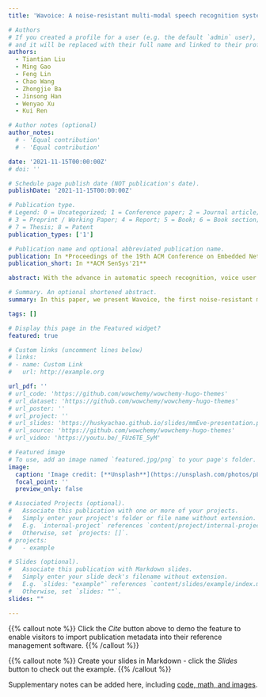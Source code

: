 ```yaml
---
title: 'Wavoice: A noise-resistant multi-modal speech recognition system fusing mmwave and audio signals'

# Authors
# If you created a profile for a user (e.g. the default `admin` user), write the username (folder name) here
# and it will be replaced with their full name and linked to their profile.
authors:
  - Tiantian Liu
  - Ming Gao
  - Feng Lin
  - Chao Wang
  - Zhongjie Ba
  - Jinsong Han
  - Wenyao Xu
  - Kui Ren

# Author notes (optional)
author_notes:
  # - 'Equal contribution'
  # - 'Equal contribution'

date: '2021-11-15T00:00:00Z'
# doi: ''

# Schedule page publish date (NOT publication's date).
publishDate: '2021-11-15T00:00:00Z'

# Publication type.
# Legend: 0 = Uncategorized; 1 = Conference paper; 2 = Journal article;
# 3 = Preprint / Working Paper; 4 = Report; 5 = Book; 6 = Book section;
# 7 = Thesis; 8 = Patent
publication_types: ['1']

# Publication name and optional abbreviated publication name.
publication: In *Proceedings of the 19th ACM Conference on Embedded Networked Sensor Systems*
publication_short: In **ACM SenSys'21**

abstract: With the advance in automatic speech recognition, voice user interface has gained popularity recently. Since the COVID-19 pandemic, VUI is increasingly preferred in online communication due to its non-contact. Additionally, various ambient noise impedes the public applications of voice user interfaces due to the requirement of audio-only speech recognition methods for a high signal-to-noise ratio. In this paper, we present Wavoice, the first noise-resistant multi-modal speech recognition system that fuses two distinct voice sensing modalities, i.e., millimeter-wave (mmWave) signals and audio signals from a microphone, together. One key contribution is that we model the inherent correlation between mmWave and audio signals. Based on it, Wavoice facilitates the real-time noise-resistant voice activity detection and user targeting from multiple speakers. Furthermore, we elaborate on two novel modules into the neural attention mechanism for multi-modal signals fusion, and result in accurate speech recognition. Extensive experiments verify Wavoice's effectiveness under various conditions with the character recognition error rate below 1% in a range of 7 meters. Wavoice outperforms existing audio-only speech recognition methods with lower character error rate and word error rate. The evaluation in complex scenes validates the robustness of Wavoice.

# Summary. An optional shortened abstract.
summary: In this paper, we present Wavoice, the first noise-resistant multi-modal speech recognition system that fuses two distinct voice sensing modalities, i.e., millimeter-wave (mmWave) signals and audio signals from a microphone, together.

tags: []

# Display this page in the Featured widget?
featured: true

# Custom links (uncomment lines below)
# links:
# - name: Custom Link
#   url: http://example.org

url_pdf: ''
# url_code: 'https://github.com/wowchemy/wowchemy-hugo-themes'
# url_dataset: 'https://github.com/wowchemy/wowchemy-hugo-themes'
# url_poster: ''
# url_project: ''
# url_slides: 'https://huskyachao.github.io/slides/mmEve-presentation.pdf'
# url_source: 'https://github.com/wowchemy/wowchemy-hugo-themes'
# url_video: 'https://youtu.be/_FUz6TE_5yM'

# Featured image
# To use, add an image named `featured.jpg/png` to your page's folder.
image:
  caption: 'Image credit: [**Unsplash**](https://unsplash.com/photos/pLCdAaMFLTE)'
  focal_point: ''
  preview_only: false

# Associated Projects (optional).
#   Associate this publication with one or more of your projects.
#   Simply enter your project's folder or file name without extension.
#   E.g. `internal-project` references `content/project/internal-project/index.md`.
#   Otherwise, set `projects: []`.
# projects:
#   - example

# Slides (optional).
#   Associate this publication with Markdown slides.
#   Simply enter your slide deck's filename without extension.
#   E.g. `slides: "example"` references `content/slides/example/index.md`.
#   Otherwise, set `slides: ""`.
slides: ""

---
```


{{% callout note %}}
Click the _Cite_ button above to demo the feature to enable visitors to import publication metadata into their reference management software.
{{% /callout %}}

{{% callout note %}}
Create your slides in Markdown - click the _Slides_ button to check out the example.
{{% /callout %}}

Supplementary notes can be added here, including [code, math, and images](https://wowchemy.com/docs/writing-markdown-latex/).

